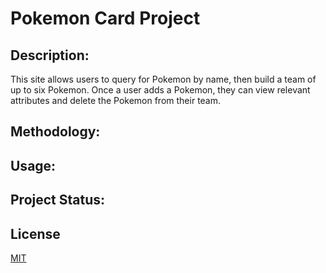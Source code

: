 # Pokemon Card Project

## Description:
This site allows users to query for Pokemon by name, then build a team of up to six Pokemon. Once a user adds a Pokemon, they can view relevant attributes and delete the Pokemon from their team.  

## Methodology:


## Usage: 


## Project Status: 


## License
[MIT](https://choosealicense.com/licenses/mit/)

